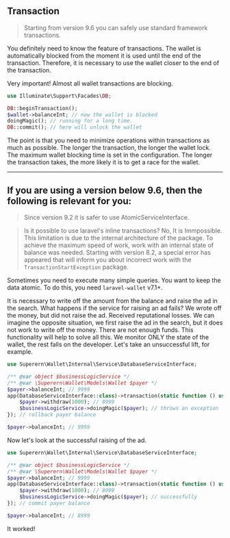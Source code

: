 ## Transaction

> Starting from version 9.6 you can safely use standard framework transactions.

You definitely need to know the feature of transactions. The wallet is automatically blocked from the moment it is used until the end of the transaction. Therefore, it is necessary to use the wallet closer to the end of the transaction.

Very important! Almost all wallet transactions are blocking.

```php
use Illuminate\Support\Facades\DB;

DB::beginTransaction();
$wallet->balanceInt; // now the wallet is blocked
doingMagic(); // running for a long time.
DB::commit(); // here will unlock the wallet
```

The point is that you need to minimize operations within transactions as much as possible. The longer the transaction, the longer the wallet lock.
The maximum wallet blocking time is set in the configuration. The longer the transaction takes, the more likely it is to get a race for the wallet.

---

If you are using a version below 9.6, then the following is relevant for you:
--

> Since version 9.2 it is safer to use AtomicServiceInterface.

> Is it possible to use laravel's inline transactions? No, It is Immpossible. This limitation is due to the internal architecture of the package. To achieve the maximum speed of work, work with an internal state of balance was needed. Starting with version 8.2, a special error has appeared that will inform you about incorrect work with the `TransactionStartException` package.

Sometimes you need to execute many simple queries. You want to keep the data atomic. To do this, you need `laravel-wallet` v7.1+.

It is necessary to write off the amount from the balance and raise the ad in the search. What happens if the service for raising an ad fails? We wrote off the money, but did not raise the ad. Received reputational losses. We can imagine the opposite situation, we first raise the ad in the search, but it does not work to write off the money. There are not enough funds. This functionality will help to solve all this. We monitor ONLY the state of the wallet, the rest falls on the developer. Let's take an unsuccessful lift, for example.

```php
use Superern\Wallet\Internal\Service\DatabaseServiceInterface;

/** @var object $businessLogicService */
/** @var \Superern\Wallet\Models\Wallet $payer */
$payer->balanceInt; // 9999
app(DatabaseServiceInterface::class)->transaction(static function () use ($payer) {
    $payer->withdraw(1000); // 8999
    $businessLogicService->doingMagic($payer); // throws an exception
}); // rollback payer balance

$payer->balanceInt; // 9999
```

Now let's look at the successful raising of the ad.

```php
use Superern\Wallet\Internal\Service\DatabaseServiceInterface;

/** @var object $businessLogicService */
/** @var \Superern\Wallet\Models\Wallet $payer */
$payer->balanceInt; // 9999
app(DatabaseServiceInterface::class)->transaction(static function () use ($payer) {
    $payer->withdraw(1000); // 8999
    $businessLogicService->doingMagic($payer); // successfully
}); // commit payer balance

$payer->balanceInt; // 8999
```

It worked! 
